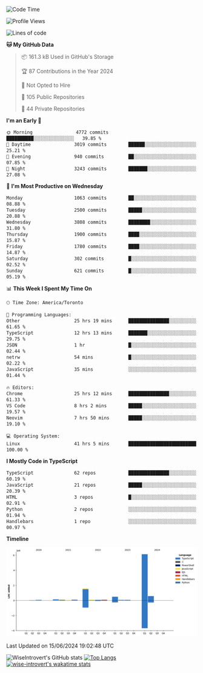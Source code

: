<!--START_SECTION:waka-->
![Code Time](http://img.shields.io/badge/Code%20Time-1%2C731%20hrs%2048%20mins-blue)

![Profile Views](http://img.shields.io/badge/Profile%20Views-4-blue)

![Lines of code](https://img.shields.io/badge/From%20Hello%20World%20I%27ve%20Written-9.4%20million%20lines%20of%20code-blue)

**🐱 My GitHub Data** 

> 📦 161.3 kB Used in GitHub's Storage 
 > 
> 🏆 87 Contributions in the Year 2024
 > 
> 🚫 Not Opted to Hire
 > 
> 📜 105 Public Repositories 
 > 
> 🔑 44 Private Repositories 
 > 
**I'm an Early 🐤** 

```text
🌞 Morning                4772 commits        ██████████░░░░░░░░░░░░░░░   39.85 % 
🌆 Daytime                3019 commits        ██████░░░░░░░░░░░░░░░░░░░   25.21 % 
🌃 Evening                940 commits         ██░░░░░░░░░░░░░░░░░░░░░░░   07.85 % 
🌙 Night                  3243 commits        ███████░░░░░░░░░░░░░░░░░░   27.08 % 
```
📅 **I'm Most Productive on Wednesday** 

```text
Monday                   1063 commits        ██░░░░░░░░░░░░░░░░░░░░░░░   08.88 % 
Tuesday                  2500 commits        █████░░░░░░░░░░░░░░░░░░░░   20.88 % 
Wednesday                3808 commits        ████████░░░░░░░░░░░░░░░░░   31.80 % 
Thursday                 1900 commits        ████░░░░░░░░░░░░░░░░░░░░░   15.87 % 
Friday                   1780 commits        ████░░░░░░░░░░░░░░░░░░░░░   14.87 % 
Saturday                 302 commits         █░░░░░░░░░░░░░░░░░░░░░░░░   02.52 % 
Sunday                   621 commits         █░░░░░░░░░░░░░░░░░░░░░░░░   05.19 % 
```


📊 **This Week I Spent My Time On** 

```text
🕑︎ Time Zone: America/Toronto

💬 Programming Languages: 
Other                    25 hrs 19 mins      ███████████████░░░░░░░░░░   61.65 % 
TypeScript               12 hrs 13 mins      ███████░░░░░░░░░░░░░░░░░░   29.75 % 
JSON                     1 hr                █░░░░░░░░░░░░░░░░░░░░░░░░   02.44 % 
netrw                    54 mins             █░░░░░░░░░░░░░░░░░░░░░░░░   02.22 % 
JavaScript               35 mins             ░░░░░░░░░░░░░░░░░░░░░░░░░   01.44 % 

🔥 Editors: 
Chrome                   25 hrs 12 mins      ███████████████░░░░░░░░░░   61.33 % 
VS Code                  8 hrs 2 mins        █████░░░░░░░░░░░░░░░░░░░░   19.57 % 
Neovim                   7 hrs 50 mins       █████░░░░░░░░░░░░░░░░░░░░   19.10 % 

💻 Operating System: 
Linux                    41 hrs 5 mins       █████████████████████████   100.00 % 
```

**I Mostly Code in TypeScript** 

```text
TypeScript               62 repos            ███████████████░░░░░░░░░░   60.19 % 
JavaScript               21 repos            █████░░░░░░░░░░░░░░░░░░░░   20.39 % 
HTML                     3 repos             █░░░░░░░░░░░░░░░░░░░░░░░░   02.91 % 
Python                   2 repos             ░░░░░░░░░░░░░░░░░░░░░░░░░   01.94 % 
Handlebars               1 repo              ░░░░░░░░░░░░░░░░░░░░░░░░░   00.97 % 
```



**Timeline**

![Lines of Code chart](https://raw.githubusercontent.com/wise-introvert/wise-introvert/master/assets/bar_graph.png)


 Last Updated on 15/06/2024 19:02:48 UTC
<!--END_SECTION:waka-->

![WiseIntrovert's GitHub stats](https://github-readme-stats.vercel.app/api?username=wise-introvert&count_private=true&show_icons=true)
[![Top Langs](https://github-readme-stats.vercel.app/api/top-langs/?username=wise-introvert&langs_count=10)](https://github.com/anuraghazra/github-readme-stats)
[![wise-introvert's wakatime stats](https://github-readme-stats.vercel.app/api/wakatime?username=wiseintrovert)](https://github.com/anuraghazra/github-readme-stats)
